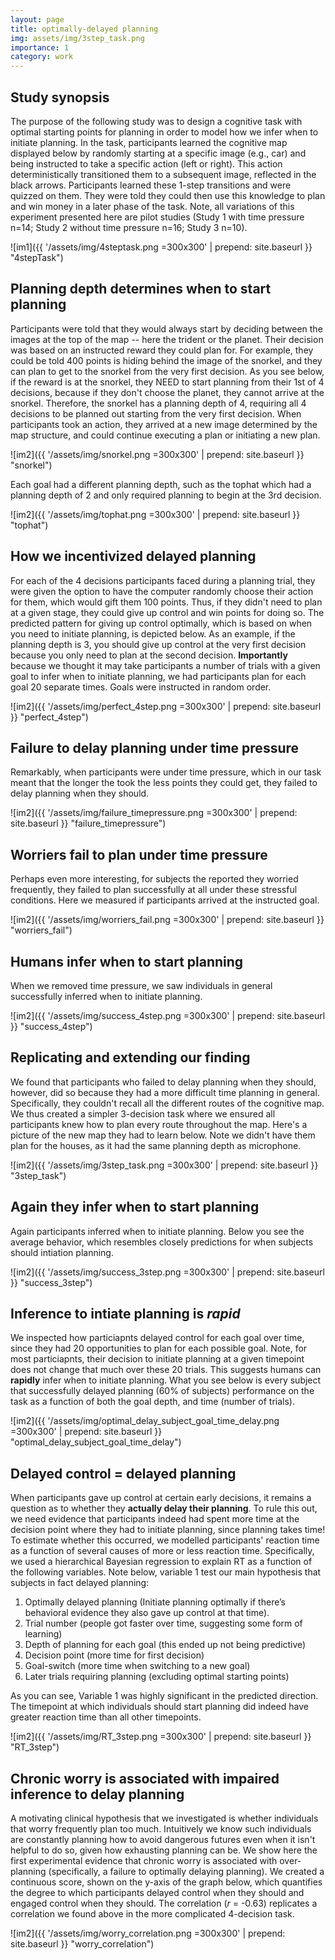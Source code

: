 ```yaml
---
layout: page
title: optimally-delayed planning
img: assets/img/3step_task.png
importance: 1
category: work
---
```


## Study synopsis

The purpose of the following study was to design a cognitive task with optimal starting points for planning in order to model how we infer when to initiate planning. In the task, participants learned the cognitive map displayed below by randomly starting at a specific image (e.g., car) and being instructed to take a specific action (left or right). This action deterministically transitioned them to a subsequent image, reflected in the black arrows. Participants learned these 1-step transitions and were quizzed on them. They were told they could then use this knowledge to plan and win money in a later phase of the task. Note, all variations of this experiment presented here are pilot studies (Study 1 with time pressure n=14; Study 2 without time pressure n=16; Study 3 n=10).

![im1]({{ '/assets/img/4steptask.png =300x300' | prepend: site.baseurl }} "4stepTask")

## Planning depth determines when to start planning

Participants were told that they would always start by deciding between the images at the top of the map -- here the trident or the planet. Their decision was based on an instructed reward they could plan for. For example, they could be told 400 points is hiding behind the image of the snorkel, and they can plan to get to the snorkel from the very first decision. As you see below, if the reward is at the snorkel, they NEED to start planning from their 1st of 4 decisions, because if they don't choose the planet, they cannot arrive at the snorkel. Therefore, the snorkel has a planning depth of 4, requiring all 4 decisions to be planned out starting from the very first decision. When participants took an action, they arrived at a new image determined by the map structure, and could continue executing a plan or initiating a new plan.

![im2]({{ '/assets/img/snorkel.png =300x300' | prepend: site.baseurl }} "snorkel")

Each goal had a different planning depth, such as the tophat which had a planning depth of 2 and only required planning to begin at the 3rd decision.

![im2]({{ '/assets/img/tophat.png =300x300' | prepend: site.baseurl }} "tophat")

## How we incentivized delayed planning

For each of the 4 decisions participants faced during a planning trial, they were given the option to have the computer randomly choose their action for them, which would gift them 100 points. Thus, if they didn't need to plan at a given stage, they could give up control and win points for doing so. The predicted pattern for giving up control optimally, which is based on when you need to initiate planning, is depicted below. As an example, if the planning depth is 3, you should give up control at the very first decision because you only need to plan at the second decision. **Importantly** because we thought it may take participants a number of trials with a given goal to infer when to initiate planning, we had participants plan for each goal 20 separate times. Goals were instructed in random order.

![im2]({{ '/assets/img/perfect_4step.png =300x300' | prepend: site.baseurl }} "perfect_4step")

## Failure to delay planning under time pressure

Remarkably, when participants were under time pressure, which in our task meant that the longer the took the less points they could get, they failed to delay planning when they should.

![im2]({{ '/assets/img/failure_timepressure.png =300x300' | prepend: site.baseurl }} "failure_timepressure")

## Worriers fail to plan under time pressure

Perhaps even more interesting, for subjects the reported they worried frequently, they failed to plan successfully at all under these stressful conditions. Here we measured if participants arrived at the instructed goal.

![im2]({{ '/assets/img/worriers_fail.png =300x300' | prepend: site.baseurl }} "worriers_fail")

## Humans infer when to start planning

When we removed time pressure, we saw individuals in general successfully inferred when to initiate planning.

![im2]({{ '/assets/img/success_4step.png =300x300' | prepend: site.baseurl }} "success_4step")

## Replicating and extending our finding

We found that participants who failed to delay planning when they should, however, did so because they had a more difficult time planning in general. Specifically, they couldn't recall all the different routes of the cognitive map. We thus created a simpler 3-decision task where we ensured all participants knew how to plan every route throughout the map. Here's a picture of the new map they had to learn below. Note we didn't have them plan for the houses, as it had the same planning depth as microphone.

![im2]({{ '/assets/img/3step_task.png =300x300' | prepend: site.baseurl }} "3step_task")

## Again they infer when to start planning

Again participants inferred when to initiate planning. Below you see the average behavior, which resembles closely predictions for when subjects should intiation planning.

![im2]({{ '/assets/img/success_3step.png =300x300' | prepend: site.baseurl }} "success_3step")

## Inference to intiate planning is _rapid_

We inspected how particiapnts delayed control for each goal over time, since they had 20 opportunities to plan for each possible goal. Note, for most particiapnts, their decision to initiate planning at a given timepoint does not change that much over these 20 trials. This suggests humans can **rapidly** infer when to initiate planning. What you see below is every subject that successfully delayed planning (60% of subjects) performance on the task as a function of both the goal depth, and time (number of trials).

![im2]({{ '/assets/img/optimal_delay_subject_goal_time_delay.png =300x300' | prepend: site.baseurl }} "optimal_delay_subject_goal_time_delay")

## Delayed control = delayed planning

When participants gave up control at certain early decisions, it remains a question as to whether they **actually delay their planning**. To rule this out, we need evidence that participants indeed had spent more time at the decision point where they had to initiate planning, since planning takes time! To estimate whether this occurred, we modelled participants' reaction time as a function of several causes of more or less reaction time. Specifically, we used a hierarchical Bayesian regression to explain RT as a function of the following variables. Note below, variable 1 test our main hypothesis that subjects in fact delayed planning:

1. Optimally delayed planning (Initiate planning optimally if there’s behavioral evidence they also gave up control at that time).
2. Trial number (people got faster over time, suggesting some form of learning)
3. Depth of planning for each goal (this ended up not being predictive)
4. Decision point (more time for first decision)
5. Goal-switch (more time when switching to a new goal)
6. Later trials requiring planning (excluding optimal starting points)

As you can see, Variable 1 was highly significant in the predicted direction. The timepoint at which individuals should start planning did indeed have greater reaction time than all other timepoints.

![im2]({{ '/assets/img/RT_3step.png =300x300' | prepend: site.baseurl }} "RT_3step")

## Chronic worry is associated with impaired inference to delay planning

A motivating clinical hypothesis that we investigated is whether individuals that worry frequently plan too much. Intuitively we know such individuals are constantly planning how to avoid dangerous futures even when it isn't helpful to do so, given how exhausting planning can be. We show here the first experimental evidence that chronic worry is associated with over-planning (specifically, a failure to optimally delaying planning). We created a continuous score, shown on the y-axis of the graph below, which quantifies the degree to which participants delayed control when they should and engaged control when they should. The correlation (_r_ = -0.63) replicates a correlation we found above in the more complicated 4-decision task.

![im2]({{ '/assets/img/worry_correlation.png =300x300' | prepend: site.baseurl }} "worry_correlation")
